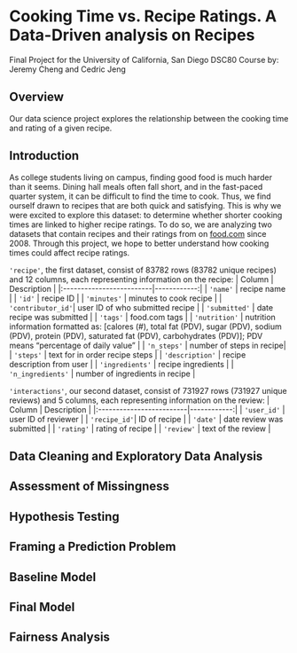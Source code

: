 # Cooking Time vs. Recipe Ratings. A Data-Driven analysis on Recipes

Final Project for the University of California, San Diego DSC80 Course
by: Jeremy Cheng and Cedric Jeng



## Overview
Our data science project explores the relationship between the cooking time and rating of a given recipe.


## Introduction
As college students living on campus, finding good food is much harder than it seems. Dining hall meals often fall short, and in the fast-paced quarter system, it can be difficult to find the time to cook. Thus, we find ourself drawn to recipes that are both quick and satisfying. This is why we were excited to explore this dataset: to determine whether shorter cooking times are linked to higher recipe ratings. To do so, we are analyzing two datasets that contain recipes and their ratings from on [food.com](https://www.food.com/) since 2008. Through this project, we hope to better understand how cooking times could affect recipe ratings.

```'recipe'```, the first dataset, consist of 83782 rows (83782 unique recipes) and 12 columns, each representing information on the recipe:
| Column                   | Description |
|:-------------------------|------------:|
| ```'name'```          | recipe name |
| ```'id'```            | recipe ID |
| ```'minutes'```       | minutes to cook recipe |
| ```'contributor_id'```| user ID of who submitted recipe |
| ```'submitted'```     | date recipe was submitted |
| ```'tags'```          | food.com tags |
| ```'nutrition'```     | nutrition information formatted as: \[calores (#), total fat (PDV), sugar (PDV), sodium (PDV), protein (PDV), saturated fat (PDV), carbohydrates (PDV)\]; PDV means “percentage of daily value” |
| ```'n_steps'```       | number of steps in recipe|
| ```'steps'```         | text for in order recipe steps |
| ```'description'```   | recipe description from user |
| ```'ingredients'```   | recipe ingredients |
| ```'n_ingredients'``` | number of ingredients in recipe |



```'interactions'```, our second dataset, consist of 731927 rows (731927 unique reviews) and 5 columns, each representing information on the review:
| Column                   | Description |
|:-------------------------|------------:|
| ```'user_id'```  | user ID of reviewer |
| ```'recipe_id'```| ID of recipe |
| ```'date'```     | date review was submitted |
| ```'rating'```   | rating of recipe |
| ```'review'```   | text of the review |


## Data Cleaning and Exploratory Data Analysis


## Assessment of Missingness


## Hypothesis Testing


## Framing a Prediction Problem


## Baseline Model


## Final Model


## Fairness Analysis



